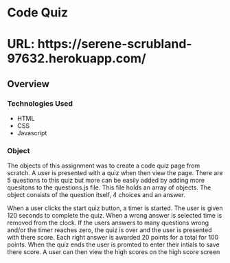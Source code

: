 <H1>Code Quiz<h1>
<p>URL: https://serene-scrubland-97632.herokuapp.com/</p>
<h2>Overview</h2>
<h3>Technologies Used</h3>
<ul>
	<li>HTML</li> 
	<li>CSS</li>
	<li>Javascript</li> 
</ul> 
<h3>Object</h3> 
<p>The objects of this assignment was to create a code quiz page from scratch. A user is presented with a quiz when then view the page. There are 5 questions to this quiz but more 
can be easily added by adding more quesitons to the questions.js file. This file holds an array of objects. The object consists of the question itself, 4 choices and an answer.</p

<p>When a user clicks the start quiz button, a timer is started. The user is given 120 seconds to complete the quiz. When a wrong answer is selected time is removed from the clock. If 
the users answers to many questions wrong and/or the timer reaches zero, the quiz is over and the user is presented with there score. Each right answer is awarded 20 points for a total 
for 100 points. When the quiz ends the user is promted to enter their intials to save there score. A user can then view the high scores on the high score screen</p>
